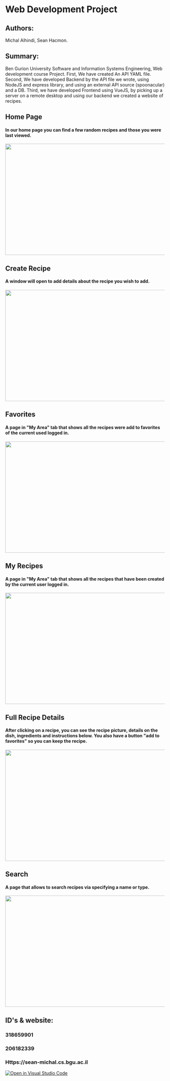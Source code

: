 # Web Development Project 
## Authors:
Michal Alhindi, Sean Hacmon.

## Summary:
Ben Gurion University Software and Information Systems Engineering, Web development course Project.
First, We have created An API YAML file.
Second, We have developed Backend by the API file we wrote, using NodeJS and express library, and using an external API source (spoonacular) and a DB.
Third, we have developed Frontend using VueJS, by picking up a server on a remote desktop and using our backend we created a website of recipes.

## Home Page
#### In our home page you can find a few random recipes and those you were last viewed.

<img src="https://github.com/Web-Development-Environments-2023/assignment3_3-206182339_318659901/assets/100718234/365fdf24-0e42-41a7-a165-f3040d586559" width=700 height=350> 

## Create Recipe
#### A window will open to add details about the recipe you wish to add.
<img src="https://github.com/Web-Development-Environments-2023/assignment3_3-206182339_318659901/assets/100718234/aad45edf-a470-41b9-a3aa-f8b73e530c6a" width=700 height=350>


## Favorites
#### A page in "My Area" tab that shows all the recipes were add to favorites of the current used logged in.
<img src="https://github.com/Web-Development-Environments-2023/assignment3_3-206182339_318659901/assets/100718234/2190e120-fdb7-4f25-9d97-a64bde9b9a3f" width=700 height=350>

## My Recipes
#### A page in "My Area" tab that shows all the recipes that have been created by the current user logged in.
<img src="https://github.com/Web-Development-Environments-2023/assignment3_3-206182339_318659901/assets/100718234/b8cb0de2-ee75-4548-b42a-e88121c83be9" width=700 height=350>

## Full Recipe Details
#### After clicking on a recipe, you can see the recipe picture, details on the dish, ingredients and instructions below. You also have a button "add to favorites" so you can keep the recipe.
<img src="https://github.com/Web-Development-Environments-2023/assignment3_3-206182339_318659901/assets/100718234/c5500f06-2041-4893-b6e8-e129c5d74fb0" width=700 height=350>


## Search
#### A page that allows to search recipes via specifying a name or type.
<img src="https://github.com/Web-Development-Environments-2023/assignment3_3-206182339_318659901/assets/100718234/6bdd66bd-6a7e-42b2-8c7f-aef6ac60da0a"  width=700 height=350>


## ID's & website:
### 318659901
### 206182339
### Https://sean-michal.cs.bgu.ac.il
[![Open in Visual Studio Code](https://classroom.github.com/assets/open-in-vscode-718a45dd9cf7e7f842a935f5ebbe5719a5e09af4491e668f4dbf3b35d5cca122.svg)](https://classroom.github.com/online_ide?assignment_repo_id=11332852&assignment_repo_type=AssignmentRepo)
